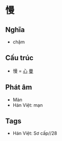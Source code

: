 # 慢

## Nghĩa

* chậm

## Cấu trúc
* 慢 = [心](心.md) [曼](曼.md)

## Phát âm

* Màn
* Hán Việt: mạn

## Tags
* Hán Việt: Sơ cấp//28

<script>window.HANZI_FIELD='慢';</script>
